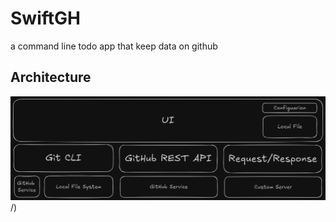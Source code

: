 # SwiftGH
a command line todo app that keep data on github

## Architecture
[<img src="Docs/architecture.png">](https://raw.githubusercontent.com/emiliebunny/SwiftGH/main/Docs/architecture.png)/)

